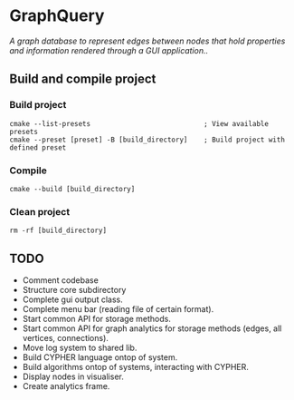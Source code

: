 # GraphQuery #
*A graph database to represent edges between nodes
that hold properties and information rendered through a GUI application..*

## Build and compile project


### Build project
```
cmake --list-presets                            ; View available presets
cmake --preset [preset] -B [build_directory]    ; Build project with defined preset
```
### Compile
```
cmake --build [build_directory]
```
### Clean project
```
rm -rf [build_directory]
```

## TODO
* Comment codebase
* Structure core subdirectory
* Complete gui output class.
* Complete menu bar (reading file of certain format).
* Start common API for storage methods.
* Start common API for graph analytics for storage methods (edges, all vertices, connections).
* Move log system to shared lib.
* Build CYPHER language ontop of system.
* Build algorithms ontop of systems, interacting with CYPHER.
* Display nodes in visualiser.
* Create analytics frame.
